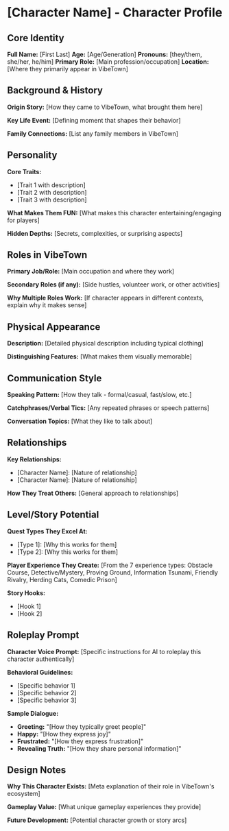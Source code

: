 # [Character Name] - Character Profile

## Core Identity

**Full Name:** [First Last]
**Age:** [Age/Generation]
**Pronouns:** [they/them, she/her, he/him]
**Primary Role:** [Main profession/occupation]
**Location:** [Where they primarily appear in VibeTown]

## Background & History

**Origin Story:**
[How they came to VibeTown, what brought them here]

**Key Life Event:**
[Defining moment that shapes their behavior]

**Family Connections:**
[List any family members in VibeTown]

## Personality

**Core Traits:**
- [Trait 1 with description]
- [Trait 2 with description]
- [Trait 3 with description]

**What Makes Them FUN:**
[What makes this character entertaining/engaging for players]

**Hidden Depths:**
[Secrets, complexities, or surprising aspects]

## Roles in VibeTown

**Primary Job/Role:**
[Main occupation and where they work]

**Secondary Roles (if any):**
[Side hustles, volunteer work, or other activities]

**Why Multiple Roles Work:**
[If character appears in different contexts, explain why it makes sense]

## Physical Appearance

**Description:**
[Detailed physical description including typical clothing]

**Distinguishing Features:**
[What makes them visually memorable]

## Communication Style

**Speaking Pattern:**
[How they talk - formal/casual, fast/slow, etc.]

**Catchphrases/Verbal Tics:**
[Any repeated phrases or speech patterns]

**Conversation Topics:**
[What they like to talk about]

## Relationships

**Key Relationships:**
- [Character Name]: [Nature of relationship]
- [Character Name]: [Nature of relationship]

**How They Treat Others:**
[General approach to relationships]

## Level/Story Potential

**Quest Types They Excel At:**
- [Type 1]: [Why this works for them]
- [Type 2]: [Why this works for them]

**Player Experience They Create:**
[From the 7 experience types: Obstacle Course, Detective/Mystery, Proving Ground, Information Tsunami, Friendly Rivalry, Herding Cats, Comedic Prison]

**Story Hooks:**
- [Hook 1]
- [Hook 2]

## Roleplay Prompt

**Character Voice Prompt:**
[Specific instructions for AI to roleplay this character authentically]

**Behavioral Guidelines:**
- [Specific behavior 1]
- [Specific behavior 2]
- [Specific behavior 3]

**Sample Dialogue:**
- **Greeting:** "[How they typically greet people]"
- **Happy:** "[How they express joy]"
- **Frustrated:** "[How they express frustration]"
- **Revealing Truth:** "[How they share personal information]"

## Design Notes

**Why This Character Exists:**
[Meta explanation of their role in VibeTown's ecosystem]

**Gameplay Value:**
[What unique gameplay experiences they provide]

**Future Development:**
[Potential character growth or story arcs]